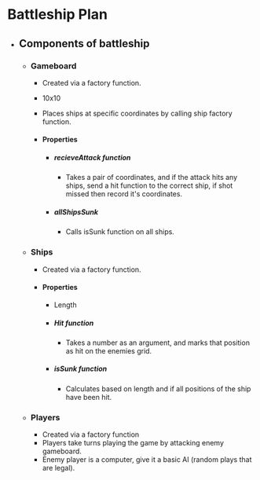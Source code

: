 # Battleship Plan

- ## Components of battleship

  - ### Gameboard

    - Created via a factory function.

    - 10x10

    - Places ships at specific coordinates by calling ship factory function.

    - #### Properties
      - ##### recieveAttack function
        - Takes a pair of coordinates, and if the attack hits any ships, send a hit function to the correct ship, if shot missed then record it's coordinates.
      - ##### allShipsSunk
        - Calls isSunk function on all ships.

  - ### Ships

    - Created via a factory function.

    - #### Properties

      - Length
      - ##### Hit function
        - Takes a number as an argument, and marks that position as hit on the enemies grid.
      - ##### isSunk function
        - Calculates based on length and if all positions of the ship have been hit.

  - ### Players
    - Created via a factory function
    - Players take turns playing the game by attacking enemy gameboard.
    - Enemy player is a computer, give it a basic AI (random plays that are legal).
